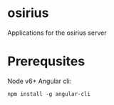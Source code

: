 # osirius
Applications for the osirius server

# Prerequsites

Node v6+
Angular cli:

    npm install -g angular-cli